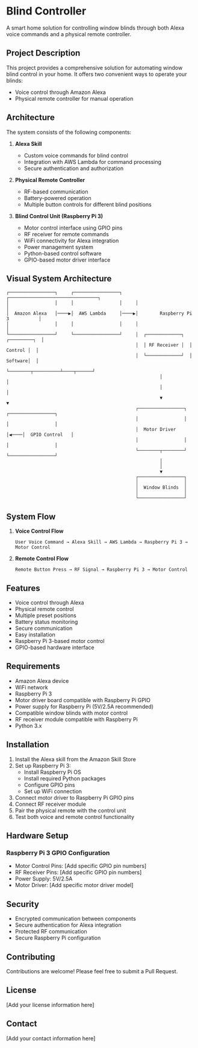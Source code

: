 # Blind Controller

A smart home solution for controlling window blinds through both Alexa voice commands and a physical remote controller.

## Project Description

This project provides a comprehensive solution for automating window blind control in your home. It offers two convenient ways to operate your blinds:
- Voice control through Amazon Alexa
- Physical remote controller for manual operation

## Architecture

The system consists of the following components:

1. **Alexa Skill**
   - Custom voice commands for blind control
   - Integration with AWS Lambda for command processing
   - Secure authentication and authorization

2. **Physical Remote Controller**
   - RF-based communication
   - Battery-powered operation
   - Multiple button controls for different blind positions

3. **Blind Control Unit (Raspberry Pi 3)**
   - Motor control interface using GPIO pins
   - RF receiver for remote commands
   - WiFi connectivity for Alexa integration
   - Power management system
   - Python-based control software
   - GPIO-based motor driver interface

## Visual System Architecture

```
┌─────────────────┐     ┌─────────────────┐     ┌─────────────────────────────────┐
│                 │     │                 │     │                                 │
│  Amazon Alexa   │────▶│  AWS Lambda     │────▶│        Raspberry Pi 3           │
│                 │     │                 │     │                                 │
└─────────────────┘     └─────────────────┘     │  ┌─────────────┐  ┌─────────┐  │
                                                │  │ RF Receiver │  │ Control │  │
                                                │  └─────────────┘  │ Software│  │
                                                └────────┬──────────┴────┬──────┘
                                                         │               │
                                                         │               │
                                                         ▼               ▼
                                                ┌─────────────────┐     ┌─────────────────┐
                                                │                 │     │                 │
                                                │  Motor Driver   │◀────│  GPIO Control   │
                                                │                 │     │                 │
                                                └────────┬────────┘     └─────────────────┘
                                                         │
                                                         │
                                                         ▼
                                                ┌─────────────────┐
                                                │                 │
                                                │  Window Blinds  │
                                                │                 │
                                                └─────────────────┘
```

## System Flow

1. **Voice Control Flow**
   ```
   User Voice Command → Alexa Skill → AWS Lambda → Raspberry Pi 3 → Motor Control
   ```

2. **Remote Control Flow**
   ```
   Remote Button Press → RF Signal → Raspberry Pi 3 → Motor Control
   ```

## Features

- Voice control through Alexa
- Physical remote control
- Multiple preset positions
- Battery status monitoring
- Secure communication
- Easy installation
- Raspberry Pi 3-based motor control
- GPIO-based hardware interface

## Requirements

- Amazon Alexa device
- WiFi network
- Raspberry Pi 3
- Motor driver board compatible with Raspberry Pi GPIO
- Power supply for Raspberry Pi (5V/2.5A recommended)
- Compatible window blinds with motor control
- RF receiver module compatible with Raspberry Pi
- Python 3.x

## Installation

1. Install the Alexa skill from the Amazon Skill Store
2. Set up Raspberry Pi 3:
   - Install Raspberry Pi OS
   - Install required Python packages
   - Configure GPIO pins
   - Set up WiFi connection
3. Connect motor driver to Raspberry Pi GPIO pins
4. Connect RF receiver module
5. Pair the physical remote with the control unit
6. Test both voice and remote control functionality

## Hardware Setup

### Raspberry Pi 3 GPIO Configuration
- Motor Control Pins: [Add specific GPIO pin numbers]
- RF Receiver Pins: [Add specific GPIO pin numbers]
- Power Supply: 5V/2.5A
- Motor Driver: [Add specific motor driver model]

## Security

- Encrypted communication between components
- Secure authentication for Alexa integration
- Protected RF communication
- Secure Raspberry Pi configuration

## Contributing

Contributions are welcome! Please feel free to submit a Pull Request.

## License

[Add your license information here]

## Contact

[Add your contact information here]